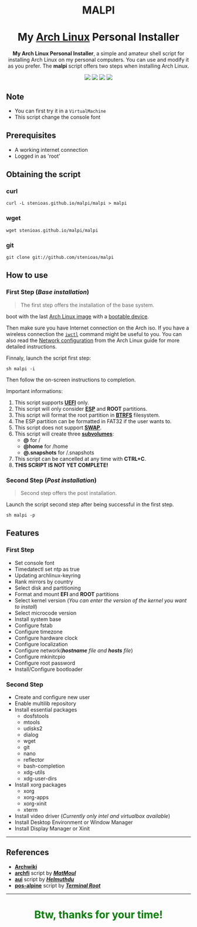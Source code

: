 <h1 align="center">
  MALPI
</h1>

<h1 align="center">
  My <a href=https://www.archlinux.org/>Arch Linux</a> Personal Installer
</h1>
<p align="center"><strong>My Arch Linux Personal Installer</strong>, a simple and amateur shell script for installing Arch Linux on my personal computers. You can use and modify it as you prefer. The <strong>malpi</strong> script offers two steps when installing Arch Linux.</p>

<p align="center">
  <img src="https://img.shields.io/badge/Maintained%3F-Yes-green?style=for-the-badge">
  <img src="https://img.shields.io/github/license/stenioas/malpi?style=for-the-badge">
  <img src="https://img.shields.io/github/issues/stenioas/malpi?color=violet&style=for-the-badge">
  <img src="https://img.shields.io/github/stars/stenioas/malpi?style=for-the-badge">
</p>

## Note
* You can first try it in a `VirtualMachine`
* This script change the console font

## Prerequisites

- A working internet connection
- Logged in as 'root'

## Obtaining the script

### curl
	curl -L stenioas.github.io/malpi/malpi > malpi

### wget
	wget stenioas.github.io/malpi/malpi

### git
	git clone git://github.com/stenioas/malpi

## How to use

### First Step (*Base installation*) ###

> The first step offers the installation of the base system.

boot with the last [Arch Linux image](https://www.archlinux.org/download/) with a [bootable device](https://wiki.archlinux.org/index.php/USB_flash_installation_media).

Then make sure you have Internet connection on the Arch iso. If you have a wireless connection the [`iwctl`](https://wiki.archlinux.org/index.php/Iwd#iwctl) command might be useful to you. You can also read the [Network configuration](https://wiki.archlinux.org/index.php/Network_configuration) from the Arch Linux guide for more detailed instructions.

Finnaly, launch the script first step:

    sh malpi -i

Then follow the on-screen instructions to completion.

Important informations:

1. This script supports [**UEFI**](https://wiki.archlinux.org/index.php/Unified_Extensible_Firmware_Interface) only.
2. This script will only consider [**ESP**](https://wiki.archlinux.org/index.php/EFI_system_partition) and **ROOT** partitions.
3. This script will format the root partition in [**BTRFS**](https://wiki.archlinux.org/index.php/btrfs) filesystem.
4. The ESP partition can be formatted in FAT32 if the user wants to.
5. This script does not support [**SWAP**](https://wiki.archlinux.org/index.php/swap).
6. This script will create three [**subvolumes**](https://wiki.archlinux.org/index.php/btrfs#Subvolumes "subvolumes"):
	- **@** for /
	- **@home** for /home
	- **@.snapshots** for /.snapshots
7. This script can be cancelled at any time with **CTRL+C**.
8. **THIS SCRIPT IS NOT YET COMPLETE!**

### Second Step (*Post installation*) ###

> Second step offers the post installation.

Launch the script second step after being successful in the first step.

	sh malpi -p

## Features
### First Step
- Set console font
- Timedatectl set ntp as true
- Updating archlinux-keyring
- Rank mirrors by country
- Select disk and partitioning
- Format and mount **EFI** and **ROOT** partitions
- Select kernel version (*You can enter the version of the kernel you want to install*)
- Select microcode version
- Install system base
- Configure fstab
- Configure timezone
- Configure hardware clock
- Configure localization
- Configure network(***hostname** file and **hosts** file*)
- Configure mkinitcpio
- Configure root password
- Install/Configure bootloader

### Second Step
- Create and configure new user
- Enable multilib repository
- Install essential packages
	- dosfstools
	- mtools
	- udisks2
	- dialog
	- wget
	- git
	- nano
	- reflector
	- bash-completion
	- xdg-utils
	- xdg-user-dirs
- Install xorg packages
	- xorg
	- xorg-apps
	- xorg-xinit
	- xterm
- Install video driver (*Currently only intel and virtualbox available*)
- Install Desktop Environment or Window Manager
- Install Display Manager or Xinit

---

## References ##

- [**Archwiki**](https://wiki.archlinux.org/)
- [**archfi**](https://github.com/MatMoul/archfi) script by [***MatMoul***](https://github.com/MatMoul)
- [**aui**](https://github.com/helmuthdu/aui) script by [***Helmuthdu***](https://github.com/helmuthdu)
- [**pos-alpine**](https://terminalroot.com.br/2019/12/alpine-linux-com-awesomewm-nao-recomendado-para-usuarios-nutella.html) script by [***Terminal Root***](https://terminalroot.com.br/)

---
<h1 align="center" style="color:green">Btw, thanks for your time!</h1>